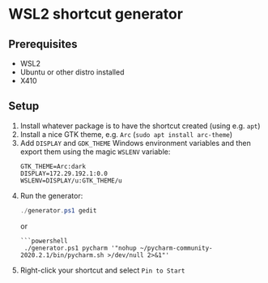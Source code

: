 # WSL2 shortcut generator

## Prerequisites

-   WSL2
-   Ubuntu or other distro installed
-   X410

## Setup

1.  Install whatever package is to have the shortcut created (using e.g. `apt`)
2.  Install a nice GTK theme, e.g. `Arc` (`sudo apt install arc-theme`)
3.  Add `DISPLAY` and `GDK_THEME` Windows environment variables and then export
    them using the magic `WSLENV` variable:
    ```
    GTK_THEME=Arc:dark
    DISPLAY=172.29.192.1:0.0
    WSLENV=DISPLAY/u:GTK_THEME/u
    ```
4.  Run the generator:
    ```powershell
    ./generator.ps1 gedit
    ```
    or
    ```
    ```powershell
     ./generator.ps1 pycharm '"nohup ~/pycharm-community-2020.2.1/bin/pycharm.sh >/dev/null 2>&1"'
     ```
5.  Right-click your shortcut and select `Pin to Start`
